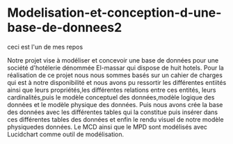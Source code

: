 # Modelisation-et-conception-d-une-base-de-donnees2
ceci est l'un de mes repos

Notre projet vise à modéliser et concevoir une base de données pour une société d'hotélerie dénommée El-massar qui dispose de huit hotels.
Pour la réalisation de ce projet nous nous sommes basés sur un cahier de charges qui est à notre disponibilité et nous avons pu ressortir les différentes entiités ainsi 
que leurs propriétés,les différentes relations entre ces entités, leurs cardinalités,puis le modèle conceptuel des données,modèle logique des données et le modèle physique des données.
Puis nous avons crée la base des données avec les différentes tables qui la constitue puis insérer dans ces différentes tables des données et enfin le rendu visuel de notre modèle physiquedes données.
Le MCD ainsi que le MPD sont modélisés avec Lucidchart comme outil de modélisation.
